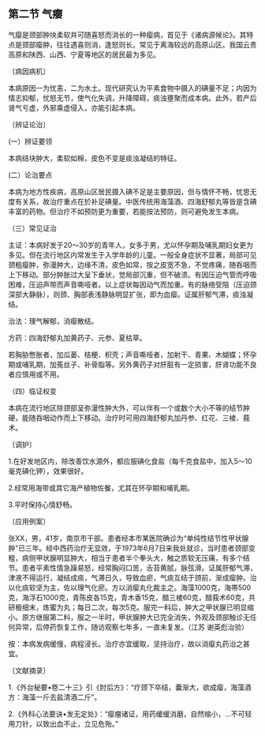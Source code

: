 ## 第二节 气瘿

气瘿是颈部肿块柔软并可随喜怒而消长的一种瘿病，首见于《诸病源候论》。其特点是颈部瘿肿，往往遇喜则消，逢怒则长。常见于离海较远的高原山区。我国云贵高原和陕西、山西、宁夏等地区的居民最为多见。

〔病因病机〕

本病原因一为忧恚，二为水土。现代研究认为平素食物中摄入的碘量不足；内因为情志抑郁，忧怒无节，使气化失调，升降障碍，痰浊壅聚而成本病。此外，若产后肾气亏虚，外邪乘虚侵入，亦能引起本病。

〔辨证论治〕

(一）辨证要领

本病结块肿大，柔软如棉，皮色不变是痰浊凝结的特征。

(二）论治要点

本病为地方性疾病，高原山区居民摄入碘不足是主要原因，但与情怀不畅，忧思无度有关系，故治疗重点在於补足碘量。中医传统用海藻酒、四海舒郁丸等皆是含碘丰富的药物。但治疗不如预防更为重要，若能按法预防，则可避免发生本病。

（三）常见证治

主证：本病好发于20〜30岁的青年人，女多于男，尤以怀孕期及哺乳期妇女更为多见。但在流行地区内常发生于入学年龄的儿童。一般全身症状不显著，局部可见颈粗瘿肿，弥漫肿大，边缘不清，皮色如常，按之皮宽不急，不觉疼痛，随吞咽而上下移动。部分肿胀过大呈下垂状，觉局部沉重，但不破溃。有因压迫气管而呼吸困难，压迫声带而声音嘶哑者。以上症状每因动气而加重。有的脉络受阻（压迫颈深部大静脉），则颈、胸部表浅静脉明显扩张，即为血瘿。证属肝郁气滞，痰浊凝结。

治法：理气解郁，消瘿散结。

方药：四海舒郁丸加黄药子、元参、夏枯草。

若胸胁憋胀者，加瓜蒌、桔梗、枳壳；声音嘶哑者，加射干、青果、木蝴蝶；怀孕期或哺乳期，加菟丝子、补骨脂等。另外黄药子对肝脏有一定损害，肝肾功能不良者应慎用或不用。

（四）临证权变

本病在流行地区除颈部呈弥漫性肿大外，可以伴有一个或数个大小不等的结节肿硬，能随吞咽动作而上下移动。治疗时可用四海舒郁丸加丹参、红花、三棱、莪术。

〔调护〕

1.在好发地区内，除改善饮水源外，都应服碘化食盐（每千克食盐中，加入5〜10毫克碘化钾），效果很好。

2.经常用海带或其它海产植物佐餐，尤其在怀孕期和哺乳期。

3.平时保持心情舒畅。

〔应用例案〕

张XX，男，41岁，南京市干部。患者经本市某医院确诊为“单纯性结节性甲状腺肿”已三年。经中西药治疗无显效，于1973年6月7日来我处就诊，当时患者颈部变粗，病侧甲状腺明显肿大，相当于患者半个拳头大，触之质软无压痛，有多个结节。患者平素性情急躁易怒，经常胸闷口苦，舌苔黄腻，脉弦滑。证属肝郁气滞，津液不得运行，凝结成痰，气滞日久，导致血瘀，气痰互结于颈前，渐成瘿肿。治以化痰软坚为主，佐以理气化瘀。方以消瘿丸化裁主之。海藻1000克，海帯500克，海浮石1000克，青陈皮各15克，青木香15克，醋三棱60克，醋莪术60克，共研极细末，炼蜜为丸；每日二次，每次5克。服完一料后，肿大之甲状腺已明显缩小。原方继服第二料，服之一半时，甲状腺肿大已完全消失，外观及颈部触诊无任何异常，后停药恢复工作，随访观察七年多，一直未复发。（江苏 谢英彪治验）

按：本病发病缓慢，病程浸长。治疗亦宜缓取，坚持治疗，故以消瘿丸药治之甚宜。

〔文献摘录〕

1.《外台秘要•卷二十三》引《肘后方》：“疗颈下卒结，囊渐大，欲成瘿，海藻酒方：海藻一斤去盐清酒二斤”。

2.《外科心法要诀•发无定处》：“瘿瘤诸证，用药缓缓消磨，自然缩小，…不可轻用刀针，以致出血不止，立见危殆。”
